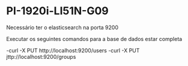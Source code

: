 # PI-1920i-LI51N-G09

Necessário ter o elasticsearch na porta 9200

Executar os seguintes comandos para a base de dados estar completa

-curl -X PUT http://localhost:9200/users
-curl -X PUT jttp://localhost:9200/groups
